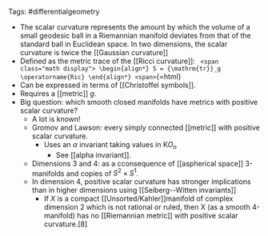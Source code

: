 












Tags: \#differentialgeometry

-   The scalar curvature represents the amount by which the volume of a small geodesic ball in a Riemannian manifold deviates from that of the standard ball in Euclidean space. In two dimensions, the scalar curvature is twice the \[\[Gaussian curvature\]\]
-   Defined as the metric trace of the \[\[Ricci curvature\]\]: `
    <span class="math display">
    \begin{align*}
    S = {\mathrm{tr}}_g \operatorname{Ric}
    \end{align*}
    <span>`{=html}
-   Can be expressed in terms of \[\[Christoffel symbols\]\].
-   Requires a \[\[metric\]\] $g$.
-   Big question: which smooth closed manifolds have metrics with positive scalar curvature?
    -   A lot is known!
    -   Gromov and Lawson: every simply connected \[\[metric\]\] with positive scalar curvature.
        -   Uses an $\alpha$ invariant taking values in ${\mathsf{K}}O_n$
            -   See \[\[alpha invariant\]\].
    -   Dimensions 3 and 4: as a cconsequence of \[\[aspherical space\]\] 3-manifolds and copies of $S^2 \times S^1$.
    -   In dimension 4, positive scalar curvature has stronger implications than in higher dimensions using \[\[Seiberg--Witten invariants\]\]
        -   If $X$ is a compact \[\[Unsorted/Kahler\]\]manifold of complex dimension 2 which is not rational or ruled, then X (as a smooth 4-manifold) has no \[\[Riemannian metric\]\] with positive scalar curvature.\[8\]
